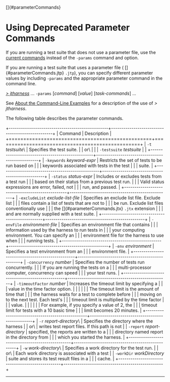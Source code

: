 
[]{#parameterCommands}

# Using Deprecated Parameter Commands

If you are running a test suite that does not use a parameter file, use the [current
commands](availableCommands.html) instead of the `-params` command and option.

If you are running a test suite that uses a parameter file ( []{#parameterCommands.jtp} `.jtp`), you
can specify different parameter values by including `-params` and the appropriate parameter command
in the command line.

[*\> jtharness*](aboutExamples.html) \... `-params` \[*command*\] \[*value*\] \[*task-commands*\]
\...

See [About the Command-Line Examples](aboutExamples.html) for a description of the use of *\>
jtharness*.

The following table describes the parameter commands.

+-------------------------------------------------+-------------------------------------------------+
| Command                                         | Description                                     |
+=================================================+=================================================+
| `-t` *testsuite*\                               | Specifies the test suite.                       |
| or\                                             |                                                 |
| `-testsuite` *testsuite*                        |                                                 |
+-------------------------------------------------+-------------------------------------------------+
| `-keywords` *keyword-expr*                      | Restricts the set of tests to be run based on   |
|                                                 | keywords associated with tests in the test      |
|                                                 | suite.                                          |
+-------------------------------------------------+-------------------------------------------------+
| `-status` *status-expr*                         | Includes or excludes tests from a test run      |
|                                                 | based on their status from a previous test run. |
|                                                 | Valid status expressions are error, failed, not |
|                                                 | run, and passed.                                |
+-------------------------------------------------+-------------------------------------------------+
| `-excludeList` *exclude-list-file*              | Specifies an exclude list file. Exclude list    |
|                                                 | files contain a list of tests that are not to   |
|                                                 | be run. Exclude list files conventionally use   |
|                                                 | the []{#parameterCommands.jtx} `.jtx` extension |
|                                                 | and are normally supplied with a test suite.    |
+-------------------------------------------------+-------------------------------------------------+
| `-envFile` *environment-file*                   | Specifies an environment file that contains     |
|                                                 | information used by the harness to run tests in |
|                                                 | your computing environment. You can specify an  |
|                                                 | environment file for the harness to use when    |
|                                                 | running tests.                                  |
+-------------------------------------------------+-------------------------------------------------+
| `-env` *environment*                            | Specifies a test environment from an            |
|                                                 | environment file.                               |
+-------------------------------------------------+-------------------------------------------------+
| `-concurrency` *number*                         | Specifies the number of tests run concurrently. |
|                                                 | If you are running the tests on a               |
|                                                 | multi-processor computer, concurrency can speed |
|                                                 | your test runs.                                 |
+-------------------------------------------------+-------------------------------------------------+
| `-timeoutFactor` *number*                       | Increases the timeout limit by specifying a     |
|                                                 | value in the time factor option.                |
|                                                 |                                                 |
|                                                 | The timeout limit is the amount of time that    |
|                                                 | the harness waits for a test to complete before |
|                                                 | moving on to the next test. Each test\'s        |
|                                                 | timeout limit is multiplied by the time factor  |
|                                                 | value.                                          |
|                                                 |                                                 |
|                                                 | For example, if you specify a value of 2, the   |
|                                                 | timeout limit for tests with a 10 basic time    |
|                                                 | limit becomes 20 minutes.                       |
+-------------------------------------------------+-------------------------------------------------+
| `-r` *report-directory*\                        | Specifies the directory where the harness       |
| or\                                             | writes test report files. If this path is not   |
| `-report` *report-directory*                    | specified, the reports are written to a         |
|                                                 | directory named report in the directory from    |
|                                                 | which you started the harness.                  |
+-------------------------------------------------+-------------------------------------------------+
| `-w` *work-directory*\                          | Specifies a work directory for the test run.    |
| or\                                             | Each work directory is associated with a test   |
| `-workDir` *workDirectory*                      | suite and stores its test result files in a     |
|                                                 | cache.                                          |
+-------------------------------------------------+-------------------------------------------------+

----------------------------------------------------------------------------------------------------



